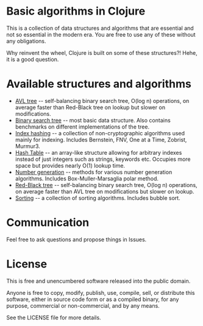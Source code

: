 # Basic algorithms in Clojure

This is a collection of data structures and algorithms that are essential and
not so essential in the modern era. You are free to use any of these without
any obligations.

Why reinvent the wheel, Clojure is built on some of these structures?! Hehe, it is a good question.

# Available structures and algorithms

- [AVL tree][1] -- self-balancing binary search tree, O(log n) operations, on
  average faster than Red-Black tree on lookup but slower on modifications.
- [Binary search tree][2] -- most basic data structure. Also contains
  benchmarks on different implementations of the tree.
- [Index hashing][4] -- a collection of non-cryptographic algorithms used
  mainly for indexing. Includes Bernstein, FNV, One at a Time, Zobrist,
  Murmur3.
- [Hash Table][5] -- an array-like structure allowing for arbitrary indexes
  instead of just integers such as strings, keywords etc. Occupies more space
  but provides nearly O(1) lookup time.
- [Number generation][7] -- methods for various number generation algorithms.
  Includes Box-Muller-Marsaglia polar method.
- [Red-Black tree][3] -- self-balancing binary search tree, O(log n)
  operations, on average faster than AVL tree on modifications but slower on
  lookup.
- [Sorting][6] -- a collection of sorting algorithms. Includes bubble sort.

[1]: https://github.com/greenfork/clj-basic-algorithms/blob/master/src/clj_basic_algorithms/AVL_tree
[2]: https://github.com/greenfork/clj-basic-algorithms/tree/master/src/clj_basic_algorithms/binary_search_tree
[3]: https://github.com/greenfork/clj-basic-algorithms/tree/master/src/clj_basic_algorithms/redblack_tree
[4]: https://github.com/greenfork/clj-basic-algorithms/tree/master/src/clj_basic_algorithms/index_hashing
[5]: https://github.com/greenfork/clj-basic-algorithms/tree/master/src/clj_basic_algorithms/hash_table
[6]: https://github.com/greenfork/clj-basic-algorithms/tree/master/src/clj_basic_algorithms/sorting
[7]: https://github.com/greenfork/clj-basic-algorithms/tree/master/src/clj_basic_algorithms/number_generation

# Communication

Feel free to ask questions and propose things in Issues.

# License

This is free and unencumbered software released into the public domain.

Anyone is free to copy, modify, publish, use, compile, sell, or distribute
this software, either in source code form or as a compiled binary, for any
purpose, commercial or non-commercial, and by any means.

See the LICENSE file for more details.
